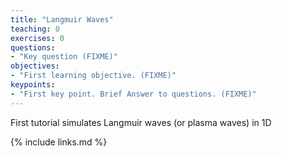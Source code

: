 ```yaml
---
title: "Langmuir Waves"
teaching: 0
exercises: 0
questions:
- "Key question (FIXME)"
objectives:
- "First learning objective. (FIXME)"
keypoints:
- "First key point. Brief Answer to questions. (FIXME)"
---
```


First tutorial simulates Langmuir waves (or plasma waves) in 1D

{% include links.md %}

